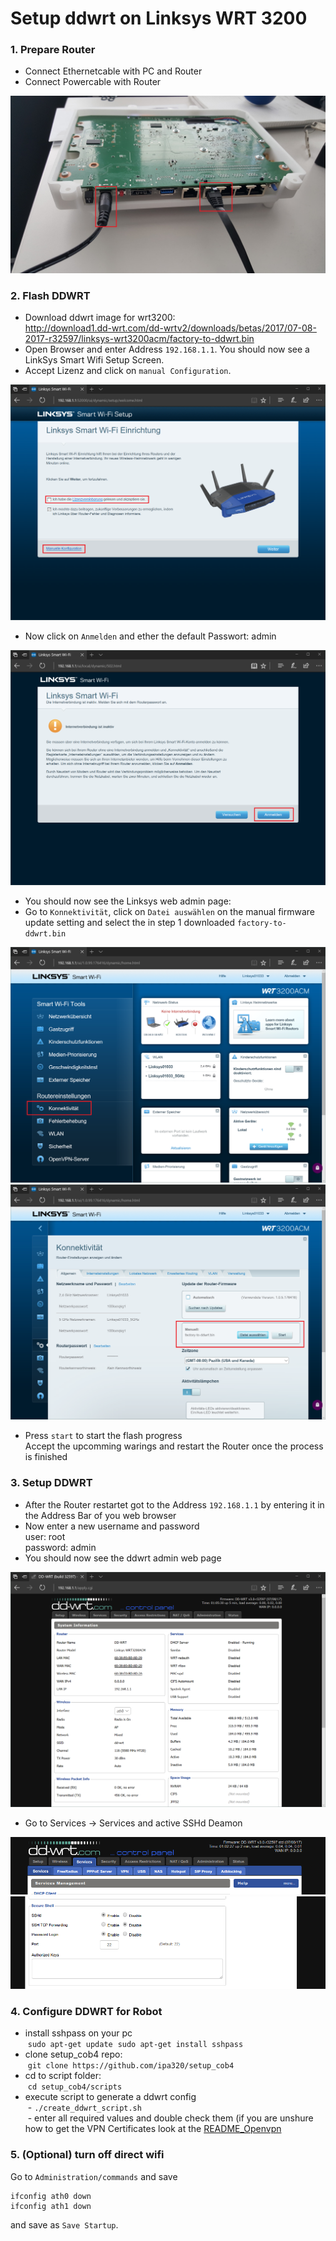 # Setup ddwrt on Linksys WRT 3200

### 1. Prepare Router <a id="Prepare"/>
- Connect Ethernetcable with PC and Router
- Connect Powercable with Router

![WRT3200](doc/linksys_wrt3200_custom.jpg)

### 2. Flash DDWRT <a id="Flash"/>
- Download ddwrt image for wrt3200: <br>
  http://download1.dd-wrt.com/dd-wrtv2/downloads/betas/2017/07-08-2017-r32597/linksys-wrt3200acm/factory-to-ddwrt.bin
- Open Browser and enter Address `192.168.1.1`. You should now see a LinkSys Smart Wifi Setup Screen.
- Accept Lizenz and click on `manual Configuration`.

![Flash1](doc/Flash1.PNG)
  
- Now click on `Anmelden` and ether the default Passwort: admin

![Flash2](doc/Flash2.PNG)

- You should now see the Linksys web admin page:
- Go to `Konnektivität`, click on `Datei auswählen` on the manual firmware update setting and select the in step 1 downloaded `factory-to-ddwrt.bin`

![Flash3](doc/Flash3.PNG)
![Flash5](doc/Flash5.PNG)

- Press `start` to start the flash progress <br>
  Accept the upcomming warings and restart the Router once the process is finished
  
### 3. Setup DDWRT <a id="DDWRT"/>
- After the Router restartet got to the Address `192.168.1.1` by entering it in the Address Bar of you web browser
- Now enter a new username and password <br>
  user: root <br>
  password: admin
- You should now see the ddwrt admin web page

![ddwrt1](doc/ddwrt1.PNG)
- Go to Services -> Services and active SSHd Deamon

![ddwrt3](doc/ddwrt3.png)<br>
![ddwrt4](doc/ddwrt4.png)<br>
  
### 4. Configure DDWRT for Robot <a id="ConfigGen"/>
- install sshpass on your pc <br>
  `sudo apt-get update`
  `sudo apt-get install sshpass`
- clone setup_cob4 repo: <br>
  `git clone https://github.com/ipa320/setup_cob4`
- cd to script folder: <br>
  `cd setup_cob4/scripts`
- execute script to generate a ddwrt config <br>
  - `./create_ddwrt_script.sh` <br>
  - enter all required values and double check them (if you are unshure how to get the VPN Certificates look at the [README_Openvpn](README_Openvpn.md)
 
### 5. (Optional) turn off direct wifi
Go to `Administration/commands` and save
```
ifconfig ath0 down
ifconfig ath1 down
```
and save as `Save Startup`.
